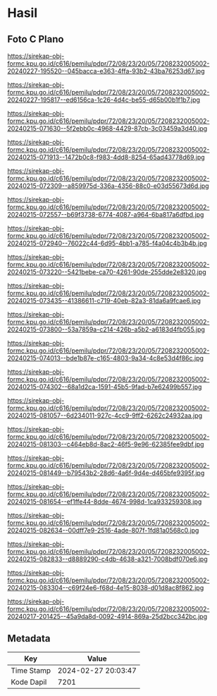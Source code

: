# Hasil

## Foto C Plano

https://sirekap-obj-formc.kpu.go.id/c616/pemilu/pdpr/72/08/23/20/05/7208232005002-20240227-195520--045bacca-e363-4ffa-93b2-43ba76253d67.jpg

https://sirekap-obj-formc.kpu.go.id/c616/pemilu/pdpr/72/08/23/20/05/7208232005002-20240227-195817--ed6156ca-1c26-4d4c-be55-d65b00b1f1b7.jpg

https://sirekap-obj-formc.kpu.go.id/c616/pemilu/pdpr/72/08/23/20/05/7208232005002-20240215-071630--5f2ebb0c-4968-4429-87cb-3c03459a3d40.jpg

https://sirekap-obj-formc.kpu.go.id/c616/pemilu/pdpr/72/08/23/20/05/7208232005002-20240215-071913--1472b0c8-f983-4dd8-8254-65ad43778d69.jpg

https://sirekap-obj-formc.kpu.go.id/c616/pemilu/pdpr/72/08/23/20/05/7208232005002-20240215-072309--a859975d-336a-4356-88c0-e03d55673d6d.jpg

https://sirekap-obj-formc.kpu.go.id/c616/pemilu/pdpr/72/08/23/20/05/7208232005002-20240215-072557--b69f3738-6774-4087-a964-6ba817a6dfbd.jpg

https://sirekap-obj-formc.kpu.go.id/c616/pemilu/pdpr/72/08/23/20/05/7208232005002-20240215-072940--76022c44-6d95-4bb1-a785-f4a04c4b3b4b.jpg

https://sirekap-obj-formc.kpu.go.id/c616/pemilu/pdpr/72/08/23/20/05/7208232005002-20240215-073220--5421bebe-ca70-4261-90de-255dde2e8320.jpg

https://sirekap-obj-formc.kpu.go.id/c616/pemilu/pdpr/72/08/23/20/05/7208232005002-20240215-073435--41386611-c719-40eb-82a3-81da6a9fcae6.jpg

https://sirekap-obj-formc.kpu.go.id/c616/pemilu/pdpr/72/08/23/20/05/7208232005002-20240215-073800--53a7859a-c214-426b-a5b2-a6183d4fb055.jpg

https://sirekap-obj-formc.kpu.go.id/c616/pemilu/pdpr/72/08/23/20/05/7208232005002-20240215-074013--bde1b87e-c165-4803-9a34-4c8e53d4f86c.jpg

https://sirekap-obj-formc.kpu.go.id/c616/pemilu/pdpr/72/08/23/20/05/7208232005002-20240215-074302--68a1d2ca-1591-45b5-9fad-b7e62499b557.jpg

https://sirekap-obj-formc.kpu.go.id/c616/pemilu/pdpr/72/08/23/20/05/7208232005002-20240215-081057--6d234011-927c-4cc9-9ff2-6262c24932aa.jpg

https://sirekap-obj-formc.kpu.go.id/c616/pemilu/pdpr/72/08/23/20/05/7208232005002-20240215-081303--c464eb8d-8ac2-46f5-9e96-62385fee9dbf.jpg

https://sirekap-obj-formc.kpu.go.id/c616/pemilu/pdpr/72/08/23/20/05/7208232005002-20240215-081449--b79543b2-28d6-4a6f-9d4e-d465bfe9395f.jpg

https://sirekap-obj-formc.kpu.go.id/c616/pemilu/pdpr/72/08/23/20/05/7208232005002-20240215-081654--ef1ffe44-8dde-4674-998d-1ca933259308.jpg

https://sirekap-obj-formc.kpu.go.id/c616/pemilu/pdpr/72/08/23/20/05/7208232005002-20240215-082634--00dff7e9-2516-4ade-807f-1fd81a0568c0.jpg

https://sirekap-obj-formc.kpu.go.id/c616/pemilu/pdpr/72/08/23/20/05/7208232005002-20240215-082833--d8889290-c4db-4638-a321-7008bdf070e6.jpg

https://sirekap-obj-formc.kpu.go.id/c616/pemilu/pdpr/72/08/23/20/05/7208232005002-20240215-083304--c69f24e6-f68d-4e15-8038-d01d8ac8f862.jpg

https://sirekap-obj-formc.kpu.go.id/c616/pemilu/pdpr/72/08/23/20/05/7208232005002-20240217-201425--45a9da8d-0092-4914-869a-25d2bcc342bc.jpg


## Metadata

| Key        | Value               |
| ---------- | ------------------- |
| Time Stamp | 2024-02-27 20:03:47 |
| Kode Dapil | 7201                |



